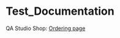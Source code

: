 # Test_Documentation

QA Studio Shop: <a href="https://docs.google.com/document/d/1Jkd_YypjmP2wLcQaKUPz6ZcthY7ULGLU/edit?usp=sharing&ouid=100527676212999202753&rtpof=true&sd=true
" target="_blank">Ordering page</a>
